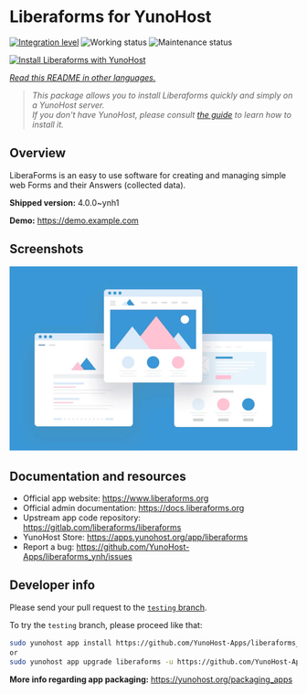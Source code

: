 <!--
N.B.: This README was automatically generated by <https://github.com/YunoHost/apps/tree/master/tools/readme_generator>
It shall NOT be edited by hand.
-->

# Liberaforms for YunoHost

[![Integration level](https://apps.yunohost.org/badge/integration/liberaforms)](https://ci-apps.yunohost.org/ci/apps/liberaforms/)
![Working status](https://apps.yunohost.org/badge/state/liberaforms)
![Maintenance status](https://apps.yunohost.org/badge/maintained/liberaforms)

[![Install Liberaforms with YunoHost](https://install-app.yunohost.org/install-with-yunohost.svg)](https://install-app.yunohost.org/?app=liberaforms)

*[Read this README in other languages.](./ALL_README.md)*

> *This package allows you to install Liberaforms quickly and simply on a YunoHost server.*  
> *If you don't have YunoHost, please consult [the guide](https://yunohost.org/install) to learn how to install it.*

## Overview

LiberaForms is an easy to use software for creating and managing simple web Forms and
their Answers (collected data).

**Shipped version:** 4.0.0~ynh1

**Demo:** <https://demo.example.com>

## Screenshots

![Screenshot of Liberaforms](./doc/screenshots/example.jpg)

## Documentation and resources

- Official app website: <https://www.liberaforms.org>
- Official admin documentation: <https://docs.liberaforms.org>
- Upstream app code repository: <https://gitlab.com/liberaforms/liberaforms>
- YunoHost Store: <https://apps.yunohost.org/app/liberaforms>
- Report a bug: <https://github.com/YunoHost-Apps/liberaforms_ynh/issues>

## Developer info

Please send your pull request to the [`testing` branch](https://github.com/YunoHost-Apps/liberaforms_ynh/tree/testing).

To try the `testing` branch, please proceed like that:

```bash
sudo yunohost app install https://github.com/YunoHost-Apps/liberaforms_ynh/tree/testing --debug
or
sudo yunohost app upgrade liberaforms -u https://github.com/YunoHost-Apps/liberaforms_ynh/tree/testing --debug
```

**More info regarding app packaging:** <https://yunohost.org/packaging_apps>
